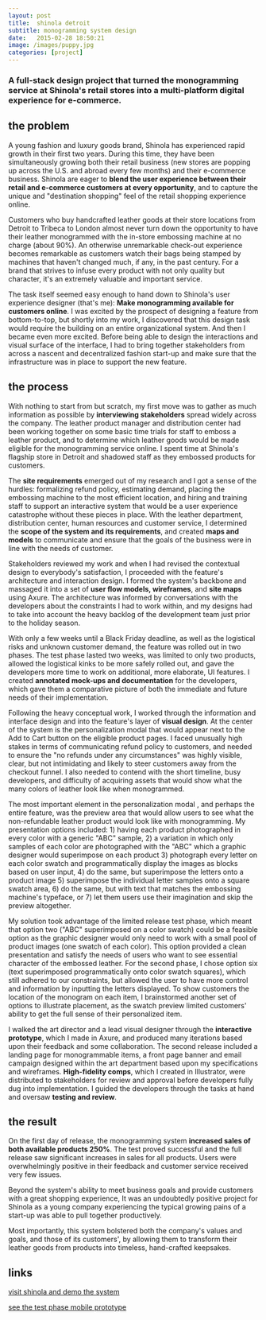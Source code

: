 ```yaml
---
layout: post
title:  shinola detroit
subtitle: monogramming system design
date:   2015-02-28 18:50:21
image: /images/puppy.jpg
categories: [project] 
---
```


### A full-stack design project that turned the monogramming service at Shinola's retail stores into a multi-platform digital experience for e-commerce.

## the problem

A young fashion and luxury goods brand, Shinola has experienced rapid growth in their first two years. During this time, they have been simultaneously growing both their retail business (new stores are popping up across the U.S. and abroad every few months) and their e-commerce business. Shinola are eager to **blend the user experience between their retail and e-commerce customers at every opportunity**, and to capture the unique and "destination shopping" feel of the retail shopping experience online.

Customers who buy handcrafted leather goods at their store locations from Detroit to Tribeca to London almost never turn down the opportunity to have their leather monogrammed with the in-store embossing machine at no charge (about 90%). An otherwise unremarkable check-out experience becomes remarkable as customers watch their bags being stamped by machines that haven't changed much, if any, in the past century. For a brand that strives to infuse every product with not only quality but character, it's an extremely valuable and important service.

The task itself seemed easy enough to hand down to Shinola's user experience designer (that's me): **Make monogramming available for customers online**. I was excited by the prospect of designing a feature from bottom-to-top, but shortly into my work, I discovered that this design task would require the building on an entire organizational system. And then I became even more excited. Before being able to design the interactions and visual surface of the interface, I had to bring together stakeholders from across a nascent and decentralized fashion start-up and make sure that the infrastructure was in place to support the new feature.

## the process

With nothing to start from but scratch, my first move was to gather as much information as possible by **interviewing stakeholders** spread widely across the company. The leather product manager and distribution center had been working together on some basic time trials for staff to emboss a leather product, and to determine which leather goods would be made eligible for the monogramming service online. I spent time at Shinola's flagship store in Detroit and shadowed staff as they embossed products for customers.

The **site requirements** emerged out of my research and I got a sense of the hurdles: formalizing refund policy, estimating demand, placing the embossing machine to the most efficient location, and hiring and training staff to support an interactive system that would be a user experience catastrophe without these pieces in place. With the leather department, distribution center, human resources and customer service, I determined the **scope of the system and its requirements**, and created **maps and models** to communicate and ensure that the goals of the business were in line with the needs of customer.

Stakeholders reviewed my work and when I had revised the contextual design to everybody's satisfaction, I proceeded with the feature's architecture and interaction design. I formed the system's backbone and massaged it into a set of **user flow models, wireframes**, and **site maps** using Axure. The architecture was informed by conversations with the developers about the constraints I had to work within, and my designs had to take into account the heavy backlog of the development team just prior to the holiday season. 

With only a few weeks until a Black Friday deadline, as well as the logistical risks and unknown customer demand, the feature was rolled out in two phases. The test phase lasted two weeks, was limited to only two products, allowed the logistical kinks to be more safely rolled out, and gave the developers more time to work on additional, more elaborate, UI features. I created **annotated mock-ups and documentation** for the developers, which gave them a comparative picture of both the immediate and future needs of their implementation.

Following the heavy conceptual work, I worked through the information and interface design and into the feature's layer of **visual design**. At the center of the system is the personalization modal that would appear next to the Add to Cart button on the eligible product pages. I faced unusually high stakes in terms of communicating refund policy to customers, and needed to ensure the "no refunds under any circumstances" was highly visible, clear, but not intimidating and likely to steer customers away from the checkout funnel. I also needed to contend with the short timeline, busy developers, and difficulty of acquiring assets that would show what the many colors of leather look like when monogrammed.  

The most important element in the personalization modal , and perhaps the entire feature, was the preview area that would allow users to see what the non-refundable leather product would look like with monogramming. My presentation options included: 1) having each product photographed in every color with a generic "ABC" sample, 2) a variation in which only samples of each color are photographed with the "ABC"  which a graphic designer would superimpose on each product 3) photograph every letter on each color swatch and programmatically display the images as blocks based on user input, 4) do the same, but superimpose the letters onto a product image 5) superimpose the individual letter samples onto a square swatch area, 6) do the same, but with text that matches the embossing machine's typeface, or 7) let them users use their imagination and skip the preview altogether. 

My solution took advantage of the limited release test phase, which meant that option two ("ABC" superimposed on a color swatch) could be a feasible option as the graphic designer would only need to work with a small pool of product images (one swatch of each color). This option provided a clean presentation and satisfy the needs of users who want to see essential character of the embossed leather. For the second phase, I chose option six (text superimposed programmatically onto color swatch squares), which still adhered to our constraints, but allowed the user to have more control and information by inputting the letters displayed. To show customers the location of the monogram on each item, I brainstormed another set of options to illustrate placement, as the swatch preview limited customers' ability to get the full sense of their personalized item.

I walked the art director and a lead visual designer through the **interactive prototype**, which I made in Axure, and produced many iterations based upon their feedback and some collaboration. The second release included a landing page for monogrammable items, a front page banner and email campaign designed within the art department based upon my specifications and wireframes. **High-fidelity comps**, which I created in Illustrator, were distributed to stakeholders for review and approval before developers fully dug into implementation. I guided the developers through the tasks at hand and oversaw **testing and review**.

## the result

On the first day of release, the monogramming system **increased sales of both available products 250%**. The test proved successful and the full release saw significant increases in sales for all products. Users were overwhelmingly positive in their feedback and customer service received very few issues. 

Beyond the system's ability to meet business goals and provide customers with a great shopping experience, It was an undoubtedly positive project for Shinola as a young company experiencing the typical growing pains of a start-up was able to pull together productively. 

Most importantly, this system bolstered both the company's values and goals, and those of its customers', by allowing them to transform their leather goods from products into timeless, hand-crafted keepsakes.

## links

[visit shinola and demo the system](http://www.shinola.com/shop/leather/monogram-collection/ipad-mini-envelope.html#color=Natural)

[see the test phase mobile prototype](http://az2trs.axshare.com/monogram_selection_p1_mobile.html)